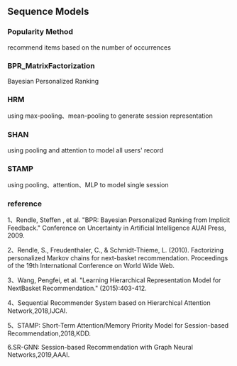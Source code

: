 ## Sequence Models

### Popularity Method
recommend items based on the number of occurrences

### BPR_MatrixFactorization
Bayesian Personalized Ranking

### HRM
using max-pooling、mean-pooling to generate session representation

### SHAN
using pooling and attention to model all users' record

### STAMP
using pooling、attention、MLP to model single session

### reference
1、Rendle, Steffen , et al. "BPR: Bayesian Personalized Ranking from Implicit Feedback." Conference on Uncertainty in Artificial Intelligence AUAI Press, 2009.

2、Rendle, S., Freudenthaler, C., & Schmidt-Thieme, L. (2010). Factorizing personalized Markov chains for next-basket recommendation. Proceedings of the 19th International Conference on World Wide Web.

3、Wang, Pengfei, et al. "Learning Hierarchical Representation Model for NextBasket Recommendation." (2015):403-412.

4、Sequential Recommender System based on Hierarchical Attention Network,2018,IJCAI.

5、STAMP: Short-Term Attention/Memory Priority Model for Session-based Recommendation,2018,KDD.

6.SR-GNN: Session-based Recommendation with Graph Neural Networks,2019,AAAI.
